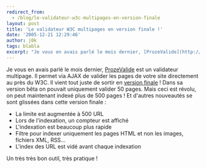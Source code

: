 ```yaml
---
redirect_from:
  - /blog/le-validateur-w3c-multipages-en-version-finale
layout: post
title: 'Le validateur W3C multipages en version finale !'
date: '2005-12-21 12:29:46'
author: j0k
tags: blabla
excerpt: "Je vous en avais parlé le mois dernier, [ProzeValide](http://www.j0k3r.net/news-un-validateur-w3c-multipages-832.html) est un validateur multipage. Il permet via AJAX de valider les pages de votre site directement au près du W3C. Il vient tout juste de sortir en [version finale](http://www.proze.net/outils/validation-site.html) !     \nDans sa      …"
---
```


Je vous en avais parlé le mois dernier, [ProzeValide](http://www.j0k3r.net/news-un-validateur-w3c-multipages-832.html) est un validateur multipage. Il permet via AJAX de valider les pages de votre site directement au près du W3C. Il vient tout juste de sortir en [version finale](http://www.proze.net/outils/validation-site.html) !
Dans sa version bêta on pouvait uniquement valider 50 pages. Mais ceci est révolu, on peut maintenant indexé plus de 500 pages ! Et d'autres nouveautés se sont glissées dans cette version finale :

* La limite est augmentée à 500 URL
* Lors de l'indexation, un compteur est affiché
* L'indexation est beaucoup plus rapide
* Filtre pour indexer uniquement les pages HTML et non les images, fichiers XML, RSS...
* L'index des URL est vidé avant chaque indexation

Un très très bon outil, très pratique !
